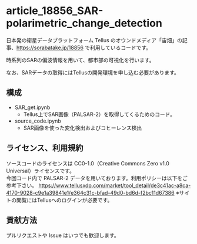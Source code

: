 # article_18856_SAR-polarimetric_change_detection
日本発の衛星データプラットフォーム Tellus のオウンドメディア「宙畑」の記事、https://sorabatake.jp/18856 で利用しているコードです。

時系列のSARの偏波情報を用いて、都市部の可視化を行います。

なお、SARデータの取得にはTellusの開発環境を申し込む必要があります。

## 構成
- SAR_get.ipynb
  - Tellus上でSAR画像（PALSAR-2）を取得してくるためのコード。
- source_code.ipynb
  -  SAR画像を使った変化検出およびコヒーレンス検出

## ライセンス、利用規約
ソースコードのライセンスは CC0-1.0（Creative Commons Zero v1.0 Universal）ライセンスです。  
今回コード内で PALSAR-2 データを用いております。利用ポリシーは以下をご参考下さい。
https://www.tellusxdp.com/market/tool_detail/de3c41ac-a8ca-4170-9028-c9e1a39841e1/e364c31c-bfad-49d0-bd6d-f2bc11d67386
※サイトの閲覧にはTellusへのログインが必要です。

## 貢献方法
プルリクエストや Issue はいつでも歓迎します。
